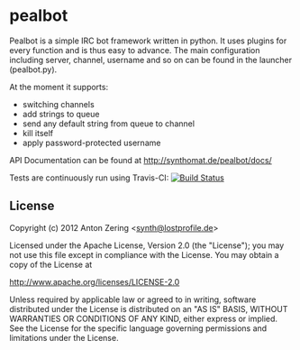 # pealbot
Pealbot is a simple IRC bot framework written in python. It uses plugins for every function and is thus easy to advance.
The main configuration including server, channel, username and so on can be found in the launcher (pealbot.py).

At the moment it supports:
- switching channels
- add strings to queue
- send any default string from queue to channel
- kill itself
- apply password-protected username

API Documentation can be found at http://synthomat.de/pealbot/docs/

Tests are continuously run using Travis-CI:
[![Build Status](https://travis-ci.org/synthomat/pealbot.png)](https://travis-ci.org/synthomat/pealbot)

## License
Copyright (c) 2012 Anton Zering <<synth@lostprofile.de>>

Licensed under the Apache License, Version 2.0 (the "License");
you may not use this file except in compliance with the License.
You may obtain a copy of the License at  

   http://www.apache.org/licenses/LICENSE-2.0

Unless required by applicable law or agreed to in writing, software
distributed under the License is distributed on an "AS IS" BASIS,
WITHOUT WARRANTIES OR CONDITIONS OF ANY KIND, either express or implied.
See the License for the specific language governing permissions and
limitations under the License.